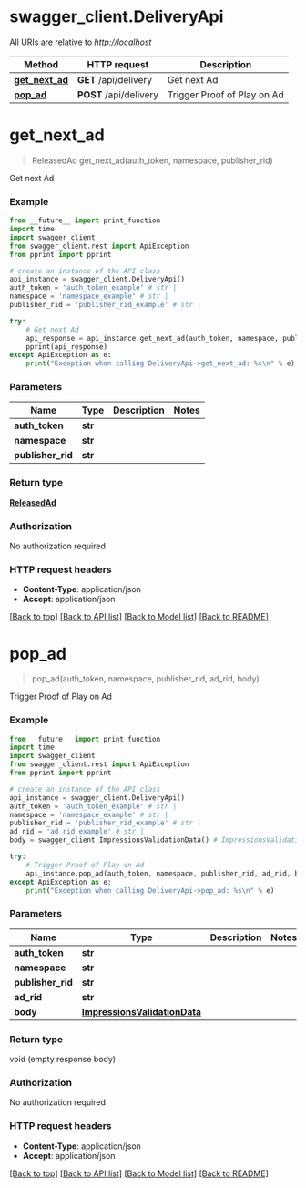 # swagger_client.DeliveryApi

All URIs are relative to *http://localhost*

Method | HTTP request | Description
------------- | ------------- | -------------
[**get_next_ad**](DeliveryApi.md#get_next_ad) | **GET** /api/delivery | Get next Ad
[**pop_ad**](DeliveryApi.md#pop_ad) | **POST** /api/delivery | Trigger Proof of Play on Ad


# **get_next_ad**
> ReleasedAd get_next_ad(auth_token, namespace, publisher_rid)

Get next Ad



### Example
```python
from __future__ import print_function
import time
import swagger_client
from swagger_client.rest import ApiException
from pprint import pprint

# create an instance of the API class
api_instance = swagger_client.DeliveryApi()
auth_token = 'auth_token_example' # str | 
namespace = 'namespace_example' # str | 
publisher_rid = 'publisher_rid_example' # str | 

try:
    # Get next Ad
    api_response = api_instance.get_next_ad(auth_token, namespace, publisher_rid)
    pprint(api_response)
except ApiException as e:
    print("Exception when calling DeliveryApi->get_next_ad: %s\n" % e)
```

### Parameters

Name | Type | Description  | Notes
------------- | ------------- | ------------- | -------------
 **auth_token** | **str**|  | 
 **namespace** | **str**|  | 
 **publisher_rid** | **str**|  | 

### Return type

[**ReleasedAd**](ReleasedAd.md)

### Authorization

No authorization required

### HTTP request headers

 - **Content-Type**: application/json
 - **Accept**: application/json

[[Back to top]](#) [[Back to API list]](../README.md#documentation-for-api-endpoints) [[Back to Model list]](../README.md#documentation-for-models) [[Back to README]](../README.md)

# **pop_ad**
> pop_ad(auth_token, namespace, publisher_rid, ad_rid, body)

Trigger Proof of Play on Ad



### Example
```python
from __future__ import print_function
import time
import swagger_client
from swagger_client.rest import ApiException
from pprint import pprint

# create an instance of the API class
api_instance = swagger_client.DeliveryApi()
auth_token = 'auth_token_example' # str | 
namespace = 'namespace_example' # str | 
publisher_rid = 'publisher_rid_example' # str | 
ad_rid = 'ad_rid_example' # str | 
body = swagger_client.ImpressionsValidationData() # ImpressionsValidationData | 

try:
    # Trigger Proof of Play on Ad
    api_instance.pop_ad(auth_token, namespace, publisher_rid, ad_rid, body)
except ApiException as e:
    print("Exception when calling DeliveryApi->pop_ad: %s\n" % e)
```

### Parameters

Name | Type | Description  | Notes
------------- | ------------- | ------------- | -------------
 **auth_token** | **str**|  | 
 **namespace** | **str**|  | 
 **publisher_rid** | **str**|  | 
 **ad_rid** | **str**|  | 
 **body** | [**ImpressionsValidationData**](ImpressionsValidationData.md)|  | 

### Return type

void (empty response body)

### Authorization

No authorization required

### HTTP request headers

 - **Content-Type**: application/json
 - **Accept**: application/json

[[Back to top]](#) [[Back to API list]](../README.md#documentation-for-api-endpoints) [[Back to Model list]](../README.md#documentation-for-models) [[Back to README]](../README.md)

